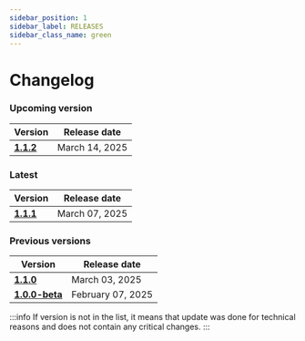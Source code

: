 ```yaml
---
sidebar_position: 1
sidebar_label: RELEASES
sidebar_class_name: green
---
```


# Changelog

### Upcoming version

| Version| Release date | 
|---|---|
|__[1.1.2](/docs/changelog/1.1.2)__| March 14, 2025 | 

### Latest

| Version| Release date | 
|---|---|
|__[1.1.1](/docs/changelog/1.1.1)__| March 07, 2025 | 


### Previous versions

| Version| Release date | 
|---|---|
|__[1.1.0](/docs/changelog/1.1.0)__| March 03, 2025 | 
|__[1.0.0-beta](/docs/changelog/1.0.0)__| February 07, 2025 | 




:::info
If version is not in the list, it means that update was done for technical reasons and does not contain any critical changes.
:::
